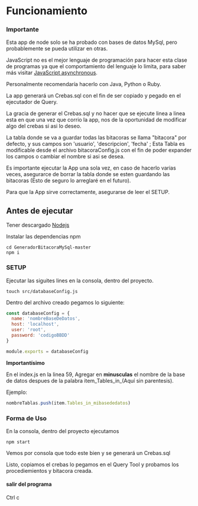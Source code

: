 # Funcionamiento

### Importante

Esta app de node solo se ha probado con bases de datos MySql, pero probablemente se pueda utilizar en otras. 

JavaScript no es el mejor lenguaje de programación para hacer esta clase de programas ya que el comportamiento del lenguaje lo limita, para saber más visitar [JavaScript asynchronous](https://medium.com/codebuddies/getting-to-know-asynchronous-javascript-callbacks-promises-and-async-await-17e0673281ee).

Personalmente recomendaría hacerlo con Java, Python o Ruby.

La app generará un Crebas.sql con el fin de ser copiado y pegado en el ejecutador de Query.

La gracia de generar el Crebas.sql y no hacer que se ejecute linea a linea esta en que una vez que corrio la app, nos de la oportunidad de modificar algo del crebas si asi lo deseo.

La tabla donde se va a guardar todas las bitacoras se llama "bitacora" por defecto, y sus campos son 'usuario', 'descripcion', 'fecha' ; Esta Tabla es modificable desde el archivo bitacoraConfig.js con el fin de poder expander los campos o cambiar el nombre si asi se desea.

Es importante ejecutar la App una sola vez, en caso de hacerlo varias veces, asegurarce de borrar la tabla donde se esten guardando las bitacoras (Esto de seguro lo arreglaré en el futuro).

Para que la App sirve correctamente, asegurarse de leer el SETUP.

## Antes de ejecutar

 Tener descargado [Nodejs](https://nodejs.org/es/)

Instalar las dependencias npm

```console
cd GeneradorBitacoraMySql-master
npm i
```



### SETUP

Ejecutar las siguites lines en la consola, dentro del proyecto.

```
touch src/databaseConfig.js
```



Dentro del archivo creado pegamos lo siguiente:

```javascript
const databaseConfig = {
  name: 'nombreBaseDeDatos',
  host: 'localhost',
  user: 'root',
  password: 'codigoBBDD'
}

module.exports = databaseConfig
```



**Importantísimo**

En el index.js en la linea 59, Agregar en **minusculas** el nombre de la base de datos despues de la palabra item_Tables_in_(Aquí sin parentesis).

Ejemplo:

```javascript
nombreTablas.push(item.Tables_in_mibasededatos)
```







### Forma de Uso

En la consola, dentro del proyecto ejecutamos

```
npm start
```

Vemos por consola que todo este bien y se generará un Crebas.sql

Listo, copiamos el crebas lo pegamos en el Query Tool y probamos los procediemientos y bitacora creada.



#### salir del programa

Ctrl c







 

